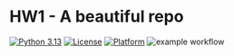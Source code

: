 # HW1 - A beautiful repo
[![Python 3.13](https://img.shields.io/badge/language-Python%203.13-green)](https://www.python.org)
[![License](https://img.shields.io/badge/license-Apache%202.0-blue)](https://opensource.org/licenses/Apache-2.0)
[![Platform](https://img.shields.io/badge/platform-Linux-red)](https://www.linux.org)
![example workflow](https://github.com/CSC-510-SE-IPV/HW1/actions/workflows/build-test.yml/badge.svg)
